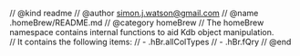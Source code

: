 // @kind readme
// @author simon.j.watson@gmail.com
// @name .homeBrew/README.md
// @category homeBrew
// The homeBrew namespace contains internal functions to aid Kdb object manipulation.  
// It contains the following items:
//      - .hBr.allColTypes
//      - .hBr.fQry
// @end
